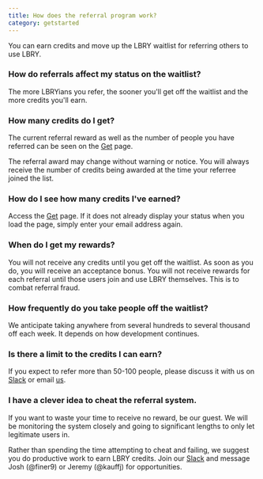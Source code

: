 ```yaml
---
title: How does the referral program work?
category: getstarted
---
```


You can earn credits and move up the LBRY waitlist for referring others to use LBRY.

### How do referrals affect my status on the waitlist?

The more LBRYians you refer, the sooner you'll get off the waitlist and the more credits you'll earn.

### How many credits do I get?

The current referral reward as well as the number of people you have referred can be seen on the [Get](/get) page.

The referral award may change without warning or notice. You will always receive the number of credits being awarded at the time your referree joined the list.

### How do I see how many credits I've earned?

Access the [Get](/get) page. If it does not already display your status when you load the page, simply enter your email address again.

### When do I get my rewards?

You will not receive any credits until you get off the waitlist. As soon as you do, you will receive an acceptance bonus. You will not receive rewards for each referral until those users join and use LBRY themselves. This is to combat referral fraud.

### How frequently do you take people off the waitlist?

We anticipate taking anywhere from several hundreds to several thousand off each week. It depends on how development continues.

### Is there a limit to the credits I can earn?

If you expect to refer more than 50-100 people, please discuss it with us on [Slack](http://slack.lbry.io) or email [us](mailto:josh@lbry.io).

### I have a clever idea to cheat the referral system.

If you want to waste your time to receive no reward, be our guest. We will be monitoring the system closely and going to significant lengths to only let legitimate users in.

Rather than spending the time attempting to cheat and failing, we suggest you do productive work to earn LBRY credits. Join our [Slack](http://slack.lbry.io) and message Josh (@finer9) or Jeremy (@kauffj) for opportunities.

